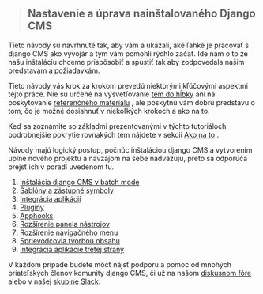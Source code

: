 >## Nastavenie a úprava nainštalovaného Django CMS

Tieto návody sú navrhnuté tak, aby vám  a ukázali, aké ľahké je pracovať s django CMS ako vývojár a tým vám pomohli rýchlo začať. Ide nám o to že našu inštaláciu chceme prispôsobiť a spustiť tak aby zodpovedala našim predstavám a  požiadavkám.

Tieto návody vás krok za krokom prevedú niektorými kľúčovými aspektmi tejto práce. Nie sú určené na vysvetľovanie [tém do hĺbky](https://docs.django-cms.org/en/latest/topics/index.html) ani na poskytovanie [referenčného materiálu](https://docs.django-cms.org/en/latest/reference/index.html) , ale poskytnú vám dobrú predstavu o tom, čo je možné dosiahnuť v niekoľkých krokoch a ako na to.

Keď sa zoznámite so základmi prezentovanými v týchto tutoriáloch, podrobnejšie pokrytie rovnakých tém nájdete v sekcii [Ako na to](https://docs.django-cms.org/en/latest/how_to/index.html) .

Návody majú logický postup, počnúc inštaláciou django CMS a vytvorením úplne nového projektu a navzájom na sebe nadväzujú, preto sa odporúča prejsť ich v poradí uvedenom tu.

1. [Inštalácia django CMS v batch mode](01_Instalacia_Django_CMS_s_installerom.md)
2. [Šablóny a zástupné symboly](https://docs.django-cms.org/en/latest/introduction/02-templates_placeholders.html)
3. [Integrácia aplikácií](https://docs.django-cms.org/en/latest/introduction/03-integrating_applications.html)
4. [Pluginy](https://docs.django-cms.org/en/latest/introduction/04-plugins.html)
5. [Apphooks](https://docs.django-cms.org/en/latest/introduction/05-apphooks.html)
6. [Rozšírenie panela nástrojov](https://docs.django-cms.org/en/latest/introduction/06-toolbar.html)
7. [Rozšírenie navigačného menu](https://docs.django-cms.org/en/latest/introduction/07-menu.html)
8. [Sprievodcovia tvorbou obsahu](https://docs.django-cms.org/en/latest/introduction/08-wizards.html)
9. [Integrácia aplikácie tretej strany](https://docs.django-cms.org/en/latest/introduction/09-third_party.html)

V každom prípade budete môcť nájsť podporu a pomoc od mnohých priateľských členov komunity django CMS, či už na našom [diskusnom fóre](https://discourse.django-cms.org/) alebo v našej [skupine Slack](https://www.django-cms.org/slack).